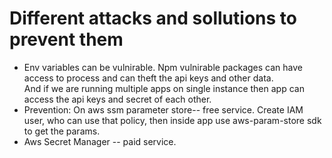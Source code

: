 # Different attacks and sollutions to prevent them

* Env variables can be vulnirable. Npm vulnirable packages can have access to process and can theft the api keys and other data.  
And if we are running multiple apps on single instance then app can access the api keys and secret of each other.
* Prevention: On aws ssm parameter store-- free service. Create IAM user, who can use that policy, 
then inside app use aws-param-store sdk to get the params.
* Aws Secret Manager -- paid service.


